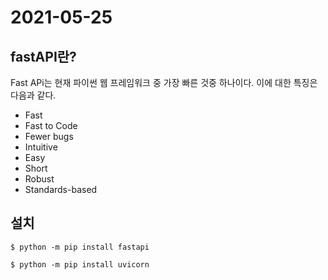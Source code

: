 # 2021-05-25 

## fastAPI란?

Fast APi는 현재 파이썬 웹 프레임워크 중 가장 빠른 것중 하나이다. 이에 대한 특징은 다음과 같다. 
- Fast
- Fast to Code
- Fewer bugs
- Intuitive
- Easy
- Short
- Robust
- Standards-based


## 설치

```
$ python -m pip install fastapi
```

```
$ python -m pip install uvicorn 
```